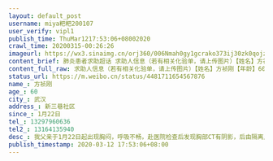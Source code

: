 ```yaml
---
layout: default_post
username: miya粑粑200107
user_verify: vipl1
publish_time: ThuMar1217:53:06+08002020
crawl_time: 20200315-00:26:26
imageurl: https://wx3.sinaimg.cn/orj360/006Nmah0gy1gcrako373ij30zk0qojza.jpg,https://wx2.sinaimg.cn/orj360/006Nmah0gy1gcraknlmvvj30zk0qo7cg.jpg
content_brief: 肺炎患者求助超话 求助人信息（若有相关化验单，请上传图片）【姓名】方祯刚【年龄】60【所在城市】武汉【所在小区、社区】新三巷社区【患病时间】1月22日【联系方式】●●●【其他紧急联系人】●●●【病情描述】我父亲于1月22日起出现胸闷，呼吸不畅，赴医院检查后发现胸部CT ...全文
content_full_raw: 求助人信息（若有相关化验单，请上传图片）【姓名】方祯刚【年龄】60【所在城市】武汉【所在小区、社区】新三巷社区【患病时间】1月22日【联系方式】●●●【其他紧急联系人】●●●【病情描述】我父亲于1月22日起出现胸闷，呼吸不畅，赴医院检查后发现胸部CT有阴影，后由隔离点转入武汉市普爱医院，治疗后医院按照新冠出院标准办理了出院手续，期间多次核酸检测均为阴性，后于2月24号在武汉市第六医院入院治疗，后转入六医院ICU，前天接到医院电话，称我父亲并不是新冠肺炎，现在急性心梗导致心脏衰竭，需要出院，出院小结记录：急性前壁心肌梗死，急性心力衰竭，病毒性肺炎，新冠病毒抗体阴性，目前我父亲在六医院ICU内每天吸氧，抽肺部积液，心脏问题六医院无法解决甚至因为六医院认为不是新冠要出院，这两天找过亚心、协和，均无法接收，12345我也打过了，现在希望大家能帮忙救我父亲，求助求助！！！
status_url: https://m.weibo.cn/status/4481711654567876
name_: 方祯刚
age_: 60
city_: 武汉
address_: 新三巷社区
since_: 1月22日
tel_: 13297960636
tel2_: 13164135940
desc_: 我父亲于1月22日起出现胸闷，呼吸不畅，赴医院检查后发现胸部CT有阴影，后由隔离点转入武汉市普爱医院，治疗后医院按照新冠出院标准办理了出院手续，期间多次核酸检测均为阴性，后于2月24号在武汉市第六医院入院治疗，后转入六医院ICU，前天接到医院电话，称我父亲并不是新冠肺炎，现在急性心梗导致心脏衰竭，需要出院，出院小结记录急性前壁心肌梗死，急性心力衰竭，病毒性肺炎，新冠病毒抗体阴性，目前我父亲在六医院ICU内每天吸氧，抽肺部积液，心脏问题六医院无法解决甚至因为六医院认为不是新冠要出院，这两天找过亚心、协和，均无法接收，12345我也打过了，现在希望大家能帮忙救我父亲，求助求助！！！
publish_timestamp: 2020-03-12 17:53:06+08:00
---
```

